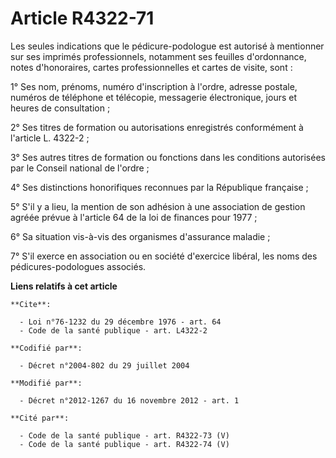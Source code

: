 # Article R4322-71

Les seules indications que le pédicure-podologue est autorisé à mentionner sur ses imprimés professionnels, notamment ses
feuilles d'ordonnance, notes d'honoraires, cartes professionnelles et cartes de visite, sont : 

1° Ses nom, prénoms, numéro d'inscription à l'ordre, adresse postale, numéros de téléphone et télécopie, messagerie
électronique, jours et heures de consultation ; 

2° Ses titres de formation ou autorisations enregistrés conformément à l'article L. 4322-2 ; 

3° Ses autres titres de formation ou fonctions dans les conditions autorisées par le Conseil national de l'ordre ; 

4° Ses distinctions honorifiques reconnues par la République française ; 

5° S'il y a lieu, la mention de son adhésion à une association de gestion agréée prévue à l'article 64 de la loi de finances
pour 1977 ; 

6° Sa situation vis-à-vis des organismes d'assurance maladie ; 

7° S'il exerce en association ou en société d'exercice libéral, les noms des pédicures-podologues associés.

**Liens relatifs à cet article**

	**Cite**:

	  - Loi n°76-1232 du 29 décembre 1976 - art. 64
	  - Code de la santé publique - art. L4322-2

	**Codifié par**:

	  - Décret n°2004-802 du 29 juillet 2004

	**Modifié par**:

	  - Décret n°2012-1267 du 16 novembre 2012 - art. 1

	**Cité par**:

	  - Code de la santé publique - art. R4322-73 (V)
	  - Code de la santé publique - art. R4322-74 (V)
